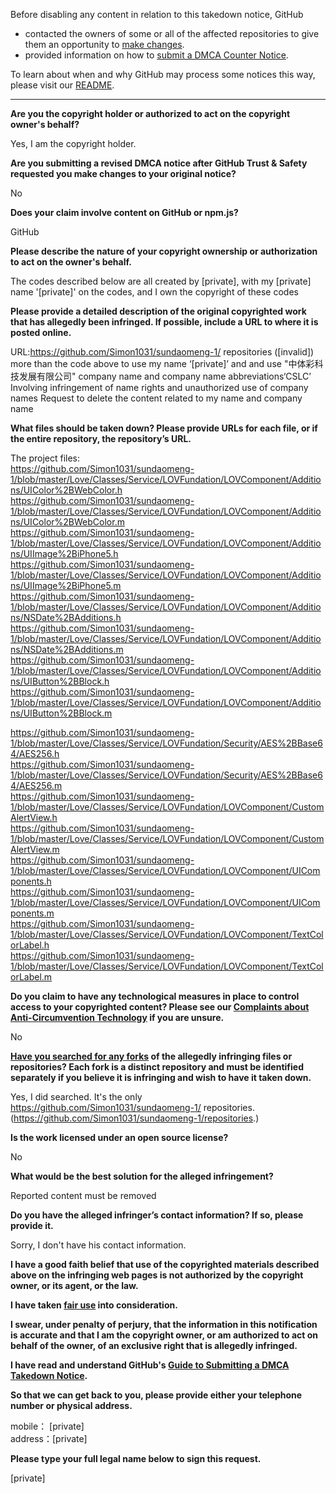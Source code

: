 Before disabling any content in relation to this takedown notice, GitHub
- contacted the owners of some or all of the affected repositories to give them an opportunity to [make changes](https://docs.github.com/en/github/site-policy/dmca-takedown-policy#a-how-does-this-actually-work).
- provided information on how to [submit a DMCA Counter Notice](https://docs.github.com/en/articles/guide-to-submitting-a-dmca-counter-notice).

To learn about when and why GitHub may process some notices this way, please visit our [README](https://github.com/github/dmca/blob/master/README.md#anatomy-of-a-takedown-notice).

---

**Are you the copyright holder or authorized to act on the copyright owner's behalf?**

Yes, I am the copyright holder.

**Are you submitting a revised DMCA notice after GitHub Trust & Safety requested you make changes to your original notice?**

No

**Does your claim involve content on GitHub or npm.js?**

GitHub

**Please describe the nature of your copyright ownership or authorization to act on the owner's behalf.**

The codes described below are all created by [private], with my [private] name '[private]' on the codes, and I own the copyright of these codes

**Please provide a detailed description of the original copyrighted work that has allegedly been infringed. If possible, include a URL to where it is posted online.**

URL:https://github.com/Simon1031/sundaomeng-1/ repositories ([invalid]) more than the code above to use my name ‘[private]’ and and use "中体彩科技发展有限公司" company name and company name abbreviations‘CSLC’
Involving infringement of name rights and unauthorized use of company names
Request to delete the content related to my name and company name

**What files should be taken down? Please provide URLs for each file, or if the entire repository, the repository’s URL.**

The project files:  
https://github.com/Simon1031/sundaomeng-1/blob/master/Love/Classes/Service/LOVFundation/LOVComponent/Additions/UIColor%2BWebColor.h  
https://github.com/Simon1031/sundaomeng-1/blob/master/Love/Classes/Service/LOVFundation/LOVComponent/Additions/UIColor%2BWebColor.m  
https://github.com/Simon1031/sundaomeng-1/blob/master/Love/Classes/Service/LOVFundation/LOVComponent/Additions/UIImage%2BiPhone5.h  
https://github.com/Simon1031/sundaomeng-1/blob/master/Love/Classes/Service/LOVFundation/LOVComponent/Additions/UIImage%2BiPhone5.m  
https://github.com/Simon1031/sundaomeng-1/blob/master/Love/Classes/Service/LOVFundation/LOVComponent/Additions/NSDate%2BAdditions.h  
https://github.com/Simon1031/sundaomeng-1/blob/master/Love/Classes/Service/LOVFundation/LOVComponent/Additions/NSDate%2BAdditions.m  
https://github.com/Simon1031/sundaomeng-1/blob/master/Love/Classes/Service/LOVFundation/LOVComponent/Additions/UIButton%2BBlock.h  
https://github.com/Simon1031/sundaomeng-1/blob/master/Love/Classes/Service/LOVFundation/LOVComponent/Additions/UIButton%2BBlock.m  

https://github.com/Simon1031/sundaomeng-1/blob/master/Love/Classes/Service/LOVFundation/Security/AES%2BBase64/AES256.h  
https://github.com/Simon1031/sundaomeng-1/blob/master/Love/Classes/Service/LOVFundation/Security/AES%2BBase64/AES256.m  
https://github.com/Simon1031/sundaomeng-1/blob/master/Love/Classes/Service/LOVFundation/LOVComponent/CustomAlertView.h  
https://github.com/Simon1031/sundaomeng-1/blob/master/Love/Classes/Service/LOVFundation/LOVComponent/CustomAlertView.m  
https://github.com/Simon1031/sundaomeng-1/blob/master/Love/Classes/Service/LOVFundation/LOVComponent/UIComponents.h  
https://github.com/Simon1031/sundaomeng-1/blob/master/Love/Classes/Service/LOVFundation/LOVComponent/UIComponents.m  
https://github.com/Simon1031/sundaomeng-1/blob/master/Love/Classes/Service/LOVFundation/LOVComponent/TextColorLabel.h  
https://github.com/Simon1031/sundaomeng-1/blob/master/Love/Classes/Service/LOVFundation/LOVComponent/TextColorLabel.m

**Do you claim to have any technological measures in place to control access to your copyrighted content? Please see our <a href="https://docs.github.com/articles/guide-to-submitting-a-dmca-takedown-notice#complaints-about-anti-circumvention-technology">Complaints about Anti-Circumvention Technology</a> if you are unsure.**

No

**<a href="https://docs.github.com/articles/dmca-takedown-policy#b-what-about-forks-or-whats-a-fork">Have you searched for any forks</a> of the allegedly infringing files or repositories? Each fork is a distinct repository and must be identified separately if you believe it is infringing and wish to have it taken down.**

Yes, I did searched. It's the only https://github.com/Simon1031/sundaomeng-1/ repositories. (https://github.com/Simon1031/sundaomeng-1/repositories.)

**Is the work licensed under an open source license?**

No

**What would be the best solution for the alleged infringement?**

Reported content must be removed

**Do you have the alleged infringer’s contact information? If so, please provide it.**

Sorry, I don't have his contact information.

**I have a good faith belief that use of the copyrighted materials described above on the infringing web pages is not authorized by the copyright owner, or its agent, or the law.**

**I have taken <a href="https://www.lumendatabase.org/topics/22">fair use</a> into consideration.**

**I swear, under penalty of perjury, that the information in this notification is accurate and that I am the copyright owner, or am authorized to act on behalf of the owner, of an exclusive right that is allegedly infringed.**

**I have read and understand GitHub's <a href="https://docs.github.com/articles/guide-to-submitting-a-dmca-takedown-notice/">Guide to Submitting a DMCA Takedown Notice</a>.**

**So that we can get back to you, please provide either your telephone number or physical address.**

mobile： [private]  
address：[private]

**Please type your full legal name below to sign this request.**

[private]
